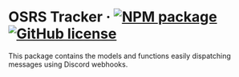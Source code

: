 # OSRS Tracker &middot; [![NPM package](https://img.shields.io/npm/v/@osrs-tracker/discord-webhooks.svg)](https://www.npmjs.com/package/@osrs-tracker/discord-webhooks) [![GitHub license](https://img.shields.io/github/license/osrs-tracker/osrs-tracker-aws.svg)](https://github.com/osrs-tracker/osrs-tracker-aws/blob/master/LICENSE)

This package contains the models and functions easily dispatching messages using Discord webhooks.

